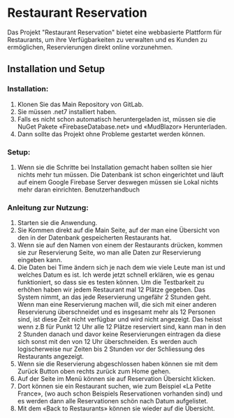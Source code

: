 # Restaurant Reservation 

Das Projekt "Restaurant Reservation" bietet eine webbasierte Plattform für Restaurants, um ihre Verfügbarkeiten zu verwalten und es Kunden zu ermöglichen, Reservierungen direkt online vorzunehmen.

## Installation und Setup
### Installation:
1.	Klonen Sie das Main Repository von GitLab.
2.	Sie müssen .net7 installiert haben.
3.	Falls es nicht schon automatisch heruntergeladen ist, müssen sie die NuGet Pakete «FirebaseDatabase.net» und «MudBlazor» Herunterladen.
4.	Dann sollte das Projekt ohne Probleme gestartet werden können.
### Setup:
1.	Wenn sie die Schritte bei Installation gemacht haben sollten sie hier nichts mehr tun müssen. Die Datenbank ist schon eingerichtet und läuft auf einem Google Firebase Server deswegen müssen sie Lokal nichts mehr daran einrichten.
Benutzerhandbuch
### Anleitung zur Nutzung:
1.	Starten sie die Anwendung.
2.	Sie Kommen direkt auf die Main Seite, auf der man eine Übersicht von den in der Datenbank gespeicherten Restaurants hat.
3.	Wenn sie auf den Namen von einem der Restaurants drücken, kommen sie zur Reservierung Seite, wo man alle Daten zur Reservierung eingeben kann.
4.	Die Daten bei Time ändern sich je nach dem wie viele Leute man ist und welches Datum es ist. Ich werde jetzt schnell erklären, wie es genau funktioniert, so dass sie es testen können. Um die Testbarkeit zu erhöhen haben wir jedem Restaurant mal 12 Plätze gegeben. Das System nimmt, an das jede Reservierung ungefähr 2 Stunden geht. Wenn man eine Reservierung machen will, die sich mit einer anderen Reservierung überschneidet und es insgesamt mehr als 12 Personen sind, ist diese Zeit nicht verfügbar und wird nicht angezeigt. Das heisst wenn z.B für Punkt 12 Uhr alle 12 Plätze reserviert sind, kann man in den 2 Stunden danach und davor keine Reservierungen eintragen da diese sich sonst mit den von 12 Uhr überschneiden. Es werden auch logischerweise nur Zeiten bis 2 Stunden vor der Schliessung des Restaurants angezeigt.
5.	Wenn sie die Reservierung abgeschlossen haben können sie mit dem Zurück Button oben rechts zurück zum Home gehen. 
6.	Auf der Seite im Menü können sie auf Reservation Übersicht klicken.
7.	Dort können sie ein Restaurant suchen, wie zum Beispiel «La Petite France», (wo auch schon Beispiels Reservationen vorhanden sind) und es werden dann alle Reservationen schön nach Datum aufgelistet.
8.	Mit dem «Back to Restaurants» können sie wieder auf die Übersicht.
